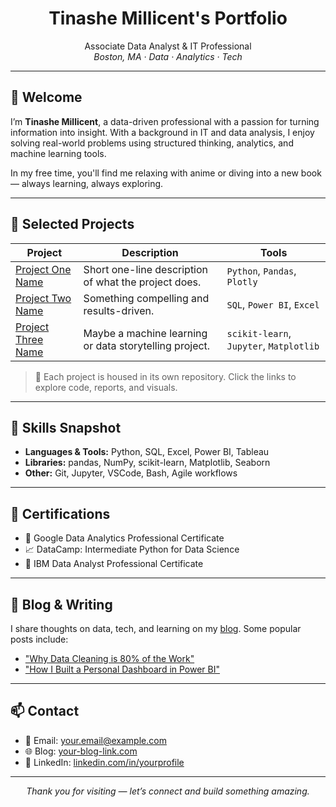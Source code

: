 <h1 align="center">Tinashe Millicent's Portfolio</h1>

<p align="center">
  Associate Data Analyst & IT Professional  
  <br>
  <em>Boston, MA · Data · Analytics · Tech</em>
</p>

---

## 👋 Welcome

I’m **Tinashe Millicent**, a data-driven professional with a passion for turning information into insight. With a background in IT and data analysis, I enjoy solving real-world problems using structured thinking, analytics, and machine learning tools.

In my free time, you'll find me relaxing with anime or diving into a new book — always learning, always exploring.

---

## 💼 Selected Projects

| Project | Description | Tools |
|--------|-------------|-------|
| [Project One Name](https://github.com/your-username/project-one) | Short one-line description of what the project does. | `Python`, `Pandas`, `Plotly` |
| [Project Two Name](https://github.com/your-username/project-two) | Something compelling and results-driven. | `SQL`, `Power BI`, `Excel` |
| [Project Three Name](https://github.com/your-username/project-three) | Maybe a machine learning or data storytelling project. | `scikit-learn`, `Jupyter`, `Matplotlib` |

> 📌 Each project is housed in its own repository. Click the links to explore code, reports, and visuals.

---

## 🧠 Skills Snapshot

- **Languages & Tools:** Python, SQL, Excel, Power BI, Tableau  
- **Libraries:** pandas, NumPy, scikit-learn, Matplotlib, Seaborn  
- **Other:** Git, Jupyter, VSCode, Bash, Agile workflows

---

## 📜 Certifications

- 🏅 Google Data Analytics Professional Certificate  
- 📈 DataCamp: Intermediate Python for Data Science  
- 🧮 IBM Data Analyst Professional Certificate

---

## 📝 Blog & Writing

I share thoughts on data, tech, and learning on my [blog](https://your-blog-link.com). Some popular posts include:

- ["Why Data Cleaning is 80% of the Work"](https://your-blog-link.com)
- ["How I Built a Personal Dashboard in Power BI"](https://your-blog-link.com)

---

## 📫 Contact

- 📧 Email: [your.email@example.com](mailto:your.email@example.com)  
- 🌐 Blog: [your-blog-link.com](https://your-blog-link.com)  
- 💼 LinkedIn: [linkedin.com/in/yourprofile](https://linkedin.com/in/yourprofile)

---

<p align="center">
  <em>Thank you for visiting — let’s connect and build something amazing.</em>
</p>
